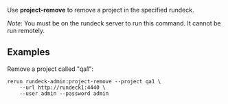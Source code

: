 Use **project-remove** to remove a project in the specified rundeck.

*Note*: You must be on the rundeck server to run this command. It cannot be run remotely.

Examples
--------

Remove a project called "qa1":

    rerun rundeck-admin:project-remove --project qa1 \
        --url http://rundeck1:4440 \
        --user admin --password admin
